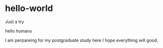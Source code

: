 # hello-world
Just a try

hello humans

I am perpareing for my postgraduate study here
I hope everything will good.

